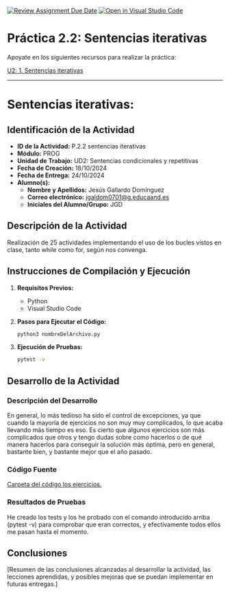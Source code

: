 [![Review Assignment Due Date](https://classroom.github.com/assets/deadline-readme-button-22041afd0340ce965d47ae6ef1cefeee28c7c493a6346c4f15d667ab976d596c.svg)](https://classroom.github.com/a/qQgBV5uk)
[![Open in Visual Studio Code](https://classroom.github.com/assets/open-in-vscode-2e0aaae1b6195c2367325f4f02e2d04e9abb55f0b24a779b69b11b9e10269abc.svg)](https://classroom.github.com/online_ide?assignment_repo_id=16621274&assignment_repo_type=AssignmentRepo)
# Práctica 2.2: Sentencias iterativas

Apoyate en los siguientes recursos para realizar la práctica:

[U2: 1. Sentencias iterativas](https://revilofe.github.io/section1/u02/practica/PROG-U2.-Practica002/)

---

# Sentencias iterativas:

## Identificación de la Actividad
- **ID de la Actividad:** P.2.2 sentencias iterativas
- **Módulo:** PROG
- **Unidad de Trabajo:** UD2: Sentencias condicionales y repetitivas
- **Fecha de Creación:** 18/10/2024
- **Fecha de Entrega:** 24/10/2024
- **Alumno(s):** 
  - **Nombre y Apellidos:** Jesús Gallardo Domínguez 
  - **Correo electrónico:** jgaldom0701@g.educaand.es
  - **Iniciales del Alumno/Grupo:** JGD

## Descripción de la Actividad
Realización de 25 actividades implementando el uso de los bucles vistos en clase, tanto while como for, según nos convenga.

## Instrucciones de Compilación y Ejecución
1. **Requisitos Previos:**
   - Python
   - Visual Studio Code

2. **Pasos para Ejecutar el Código:**
   ```bash
   python3 nombreDelArchivo.py
   ```

3. **Ejecución de Pruebas:**
   ```bash
   pytest -v
   ```

## Desarrollo de la Actividad
### Descripción del Desarrollo
En general, lo más tedioso ha sido el control de excepciones, ya que cuando la mayoría de ejercicios no son muy muy complicados, lo que acaba llevando más tiempo es eso. Es cierto que algunos ejercicios son más complicados que otros y tengo dudas sobre como hacerlos o de qué manera hacerlos para conseguir la solución más óptima, pero en general, bastante bien, y bastante mejor que el año pasado.

### Código Fuente
[Carpeta del código los ejercicios.](./src)

### Resultados de Pruebas
He creado los tests y los he probado con el comando introducido arriba (pytest -v) para comprobar que eran correctos, y efectivamente todos ellos me pasan hasta el momento.

## Conclusiones
[Resumen de las conclusiones alcanzadas al desarrollar la actividad, las lecciones aprendidas, y posibles mejoras que se puedan implementar en futuras entregas.]
